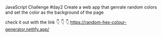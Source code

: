 JavaScript Challenge #day2
Create a web app that genrate random colors and set the color as the background of the page


check it out with the link 👇 👇 👇 
https://random-hex-colour-generator.netlify.app/
